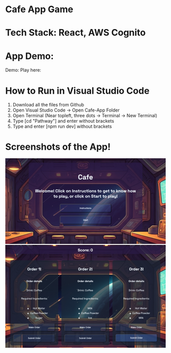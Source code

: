 # Cafe App Game

# Tech Stack: React, AWS Cognito

# App Demo:
Demo: 
Play here: 

# How to Run in Visual Studio Code
1. Download all the files from Github
2. Open Visual Studio Code -> Open Cafe-App Folder 
3. Open Terminal (Near topleft, three dots -> Terminal -> New Terminal)
4. Type [cd "Pathway"] and enter without brackets
5. Type and enter [npm run dev] without brackets

# Screenshots of the App!

![Menu](./Screenshots/cafe-app-menu.PNG)
![Gameplay](./Screenshots/cafe-app-gameplay.PNG)
